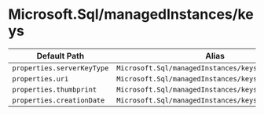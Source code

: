 # Microsoft.Sql/managedInstances/keys

| Default Path | Alias |
|---|---|
| `properties.serverKeyType` | `Microsoft.Sql/managedInstances/keys/serverKeyType` |
| `properties.uri` | `Microsoft.Sql/managedInstances/keys/uri` |
| `properties.thumbprint` | `Microsoft.Sql/managedInstances/keys/thumbprint` |
| `properties.creationDate` | `Microsoft.Sql/managedInstances/keys/creationDate` |

